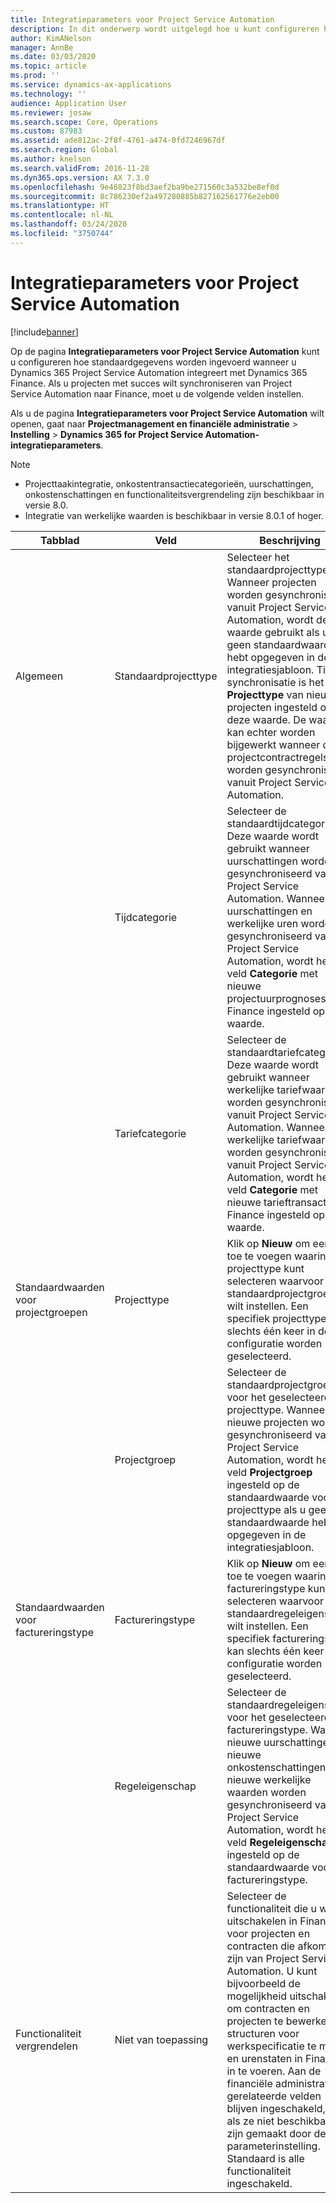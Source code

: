 ```yaml
---
title: Integratieparameters voor Project Service Automation
description: In dit onderwerp wordt uitgelegd hoe u kunt configureren hoe standaardgegevens worden ingevoerd wanneer u Microsoft Dynamics 365 for Project Service Automation integreert met Microsoft Dynamics 365 Finance.
author: KimANelson
manager: AnnBe
ms.date: 03/03/2020
ms.topic: article
ms.prod: ''
ms.service: dynamics-ax-applications
ms.technology: ''
audience: Application User
ms.reviewer: josaw
ms.search.scope: Core, Operations
ms.custom: 87983
ms.assetid: ade812ac-2f8f-4761-a474-0fd7246967df
ms.search.region: Global
ms.author: knelson
ms.search.validFrom: 2016-11-28
ms.dyn365.ops.version: AX 7.3.0
ms.openlocfilehash: 9e46823f8bd3aef2ba9be271560c3a532be8ef0d
ms.sourcegitcommit: 8c786230ef2a497280885b827162561776e2eb00
ms.translationtype: HT
ms.contentlocale: nl-NL
ms.lasthandoff: 03/24/2020
ms.locfileid: "3750744"
---
```

# <a name="project-service-automation-integration-parameters"></a>Integratieparameters voor Project Service Automation

[!include[banner](../includes/banner.md)]

Op de pagina **Integratieparameters voor Project Service Automation** kunt u configureren hoe standaardgegevens worden ingevoerd wanneer u Dynamics 365 Project Service Automation integreert met Dynamics 365 Finance. Als u projecten met succes wilt synchroniseren van Project Service Automation naar Finance, moet u de volgende velden instellen.

Als u de pagina **Integratieparameters voor Project Service Automation** wilt openen, gaat naar **Projectmanagement en financiële administratie** \> **Instelling** \> **Dynamics 365 for Project Service Automation-integratieparameters**. 

> [!NOTE]
> - Projecttaakintegratie, onkostentransactiecategorieën, uurschattingen, onkostenschattingen en functionaliteitsvergrendeling zijn beschikbaar in versie 8.0.
> - Integratie van werkelijke waarden is beschikbaar in versie 8.0.1 of hoger.


| Tabblad                    | Veld                | Beschrijving |
|------------------------|----------------------|-------------|
| Algemeen                | Standaardprojecttype | Selecteer het standaardprojecttype. Wanneer projecten worden gesynchroniseerd vanuit Project Service Automation, wordt deze waarde gebruikt als u geen standaardwaarde hebt opgegeven in de integratiesjabloon. Tijdens synchronisatie is het veld **Projecttype** van nieuwe projecten ingesteld op deze waarde. De waarde kan echter worden bijgewerkt wanneer de projectcontractregels worden gesynchroniseerd vanuit Project Service Automation. |
|                        | Tijdcategorie        | Selecteer de standaardtijdcategorie. Deze waarde wordt gebruikt wanneer uurschattingen worden gesynchroniseerd vanuit Project Service Automation. Wanneer de uurschattingen en werkelijke uren worden gesynchroniseerd vanuit Project Service Automation, wordt het veld **Categorie** met nieuwe projectuurprognoses in Finance ingesteld op deze waarde. |
|                        | Tariefcategorie         | Selecteer de standaardtariefcategorie. Deze waarde wordt gebruikt wanneer werkelijke tariefwaarden worden gesynchroniseerd vanuit Project Service Automation. Wanneer de werkelijke tariefwaarden worden gesynchroniseerd vanuit Project Service Automation, wordt het veld **Categorie** met nieuwe tarieftransacties in Finance ingesteld op deze waarde. |
| Standaardwaarden voor projectgroepen | Projecttype         | Klik op **Nieuw** om een rij toe te voegen waarin u het projecttype kunt selecteren waarvoor u de standaardprojectgroep wilt instellen. Een specifiek projecttype kan slechts één keer in de configuratie worden geselecteerd. |
|                        | Projectgroep        | Selecteer de standaardprojectgroep voor het geselecteerde projecttype. Wanneer nieuwe projecten worden gesynchroniseerd vanuit Project Service Automation, wordt het veld **Projectgroep** ingesteld op de standaardwaarde voor het projecttype als u geen standaardwaarde hebt opgegeven in de integratiesjabloon. |
| Standaardwaarden voor factureringstype  | Factureringstype         | Klik op **Nieuw** om een rij toe te voegen waarin u het factureringstype kunt selecteren waarvoor u de standaardregeleigenschap wilt instellen. Een specifiek factureringstype kan slechts één keer in de configuratie worden geselecteerd. |
|                        | Regeleigenschap        | Selecteer de standaardregeleigenschap voor het geselecteerde factureringstype. Wanneer nieuwe uurschattingen, nieuwe onkostenschattingen of nieuwe werkelijke waarden worden gesynchroniseerd vanuit Project Service Automation, wordt het veld **Regeleigenschap** ingesteld op de standaardwaarde voor het factureringstype. |
| Functionaliteit vergrendelen  | Niet van toepassing       | Selecteer de functionaliteit die u wilt uitschakelen in Finance voor projecten en contracten die afkomstig zijn van Project Service Automation. U kunt bijvoorbeeld de mogelijkheid uitschakelen om contracten en projecten te bewerken, structuren voor werkspecificatie te maken en urenstaten in Finance in te voeren. Aan de financiële administratie gerelateerde velden blijven ingeschakeld, zelfs als ze niet beschikbaar zijn gemaakt door de parameterinstelling. Standaard is alle functionaliteit ingeschakeld. |
